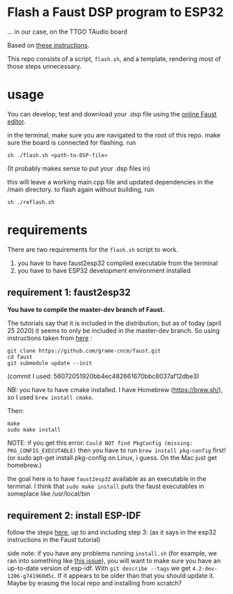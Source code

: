 # Flash a Faust DSP program to ESP32
... in our case, on the TTGO TAudio board

Based on [these instructions](
https://faust.grame.fr/doc/tutorials/#using-the-esp32-c-development-environment).

This repo consists of a script, `flash.sh`, and a template, rendering most of those steps unnecessary. 

# usage

You can develop, test and download your .dsp file using the [online Faust editor](https://faust.grame.fr/editor/).

in the terminal, make sure you are navigated to the root of this repo.
make sure the board is connected for flashing.
run 
```
sh ./flash.sh <path-to-DSP-file>
```

(It probably makes sense to put your .dsp files in)

this will leave a working main.cpp file and updated dependencies in the /main directory. to flash again without building, run 
```
sh ./reflash.sh
```

# requirements

There are two requirements for the `flash.sh` script to work.
1. you have to have faust2esp32 compiled executable from the terminal
2. you have to have ESP32 development environment installed

## requirement 1: faust2esp32

**You have to compile the master-dev branch of Faust.**

The tutorials say that it is included in the distribution, but as of today (april 25 2020) it seems to only be included in the master-dev branch. So
using instructions taken from [here](https://github.com/grame-cncm/faust/wiki/BuildingSimple) :

```
git clone https://github.com/grame-cncm/faust.git
cd faust
git submodule update --init
```

(commit I used: 56072051920bb4ec482661670bbc8037af12dbe3)

NB: you have to have cmake installed. I have Homebrew (https://brew.sh/), so I used `brew install cmake`.

Then:
```
make
sudo make install
```

NOTE: if you get this error:
`Could NOT find PkgConfig (missing: PKG_CONFIG_EXECUTABLE)`
then you have to run `brew install pkg-config` first! (or sudo apt-get install pkg-config on Linux, i guess. On the Mac just get homebrew.)

the goal here is to have `faust2esp32` available as an executable in the terminal. I think that `sudo make install` puts the faust executables in someplace like /usr/local/bin

## requirement 2: install ESP-IDF

follow the steps [here](https://docs.espressif.com/projects/esp-idf/en/latest/esp32/get-started/index.html), up to and including step 3:  (as it says in the esp32 instructions in the Faust tutorial)

side note: if you have any problems running `install.sh` (for example, we ran into something like [this issue](https://github.com/espressif/esp-idf/issues/4744)), you will want to make sure you have an up-to-date version of esp-idf. With `git describe --tags` we get `4.2-dev-1206-g741960d5c`. If it appears to be older than that you should update it. Maybe by erasing the local repo and installing from scratch?